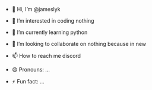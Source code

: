 - 👋 Hi, I’m @jameslyk
- 👀 I’m interested in coding nothing
- 🌱 I’m currently learning python
- 💞️ I’m looking to collaborate on nothing because in new
- 📫 How to reach me discord

- 😄 Pronouns: ...
- ⚡ Fun fact: ...

<!---
jameslyk/jameslyk is a ✨ special ✨ repository because its `README.md` (this file) appears on your GitHub profile.
You can click the Preview link to take a look at your changes.
--->
